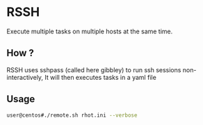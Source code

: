 # RSSH
Execute multiple tasks on multiple hosts at the same time.

## How ?

RSSH uses sshpass (called here gibbley) to run ssh sessions non-interactively, It will then executes tasks in a yaml file

## Usage

```bash
user@centos#./remote.sh rhot.ini --verbose
```
